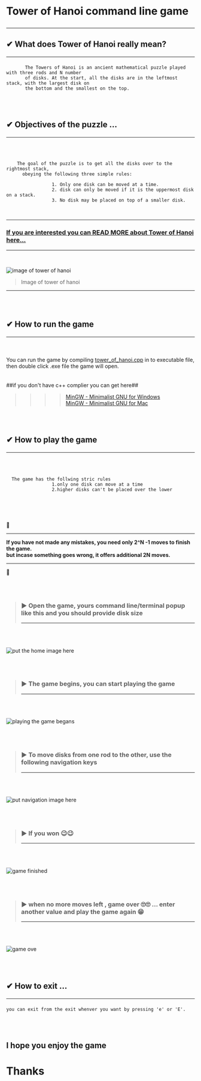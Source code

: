 <br>
<br>


# Tower of Hanoi command line game <hr>

## ✔ What does Tower of Hanoi really mean? <hr>

           The Towers of Hanoi is an ancient mathematical puzzle played with three rods and N number  
           of disks. At the start, all the disks are in the leftmost stack, with the largest disk on  
           the bottom and the smallest on the top.  
<br>
<br>

## ✔ Objectives of the puzzle ... <hr><br>  

        The goal of the puzzle is to get all the disks over to the rightmost stack,  
    	  obeying the following three simple rules:
		  
                     1. Only one disk can be moved at a time.
                     2. disk can only be moved if it is the uppermost disk on a stack. 
                     3. No disk may be placed on top of a smaller disk.  
                     
                     
   <br> <hr>
   
   ### [If you are interested you can READ MORE about Tower of Hanoi here...](https://en.wikipedia.org/wiki/Tower_of_Hanoi)

<hr><br>

  ![image of tower of hanoi ](https://upload.wikimedia.org/wikipedia/commons/thumb/0/07/Tower_of_Hanoi.jpeg/300px-Tower_of_Hanoi.jpeg)   
   > Image of tower of hanoi
 
   
  <hr>
  
    
<br> <br>
## ✔ How to run the game<hr>
<br> 

   You can run the game by compiling [tower_of_hanoi.cpp](linke.gitbub) in to executable file, 
		 then double click .exe file the game will open.   
<br>   
##if you don't have c++ complier you can get here##  

>>>> [MinGW - Minimalist GNU for Windows](https://sourceforge.net/projects/mingw/)       
>>>> [MinGW - Minimalist GNU for Mac](https://ports.macports.org/port/mingw-w64/)  



<br> <br>
## ✔ How to play the game <hr> <br>

      The game has the follwing stric rules  
                     1.only one disk can move at a time  
                     2.higher disks can't be placed over the lower  

   
 
 <br> <br>
 
<br>
📌 <hr>


**If you have not made any mistakes, you need only 2^N -1 moves to finish the game.**  
**but incase something goes wrong, it offers additional 2N moves.**  
<hr>📌 <br>

<br> <br>
> ### ▶ Open the game, yours command line/terminal popup like this and you should provide disk size <hr>
<br> <br>

![ put the home image here ](https://github.com/dawit01/Tower-of-Hanoi-game/blob/master/Images/home.png)   


 <br> <br> 
 > ### ▶ The game begins, you can start playing the game  <hr>
 <br><br>


![playing the game begans](https://github.com/dawit01/Tower-of-Hanoi-game/blob/master/Images/playing_theGameBegans.png)

 
 <br>  <br> 
> ### ▶ To move disks from one rod to the other, use the following navigation keys <hr>
  <br><br>
  
![put navigation image here](https://github.com/dawit01/Tower-of-Hanoi-game/blob/master/Images/navigation.png)    
  
	

<br><br>
> ### ▶ If you won 😉😉 <hr>
<br> <br>

![game finished](https://github.com/dawit01/Tower-of-Hanoi-game/blob/master/Images/congratulations.png)  


<br> <br>
> ### ▶ when no more moves left , game over 🙄🙄 ... enter another value and play the game again  😁<hr>
<br> <br>

![game ove](https://github.com/dawit01/Tower-of-Hanoi-game/blob/master/Images/game_over.png)  



<br> <br> 
## ✔ How to exit ... <hr>

    you can exit from the exit whenver you want by pressing 'e' or 'E'.
    
<br><br>

## I hope you enjoy the game
# Thanks 
